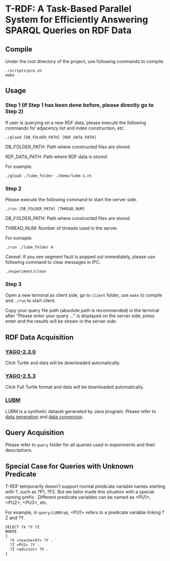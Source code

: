 # T-RDF: A Task-Based Parallel System for Efficiently Answering SPARQL Queries on RDF Data

## Compile
Under the root directory of the project, use following commands to compile.
```
./scripts/pre.sh
make
```

## Usage
### Step 1 (If Step 1 has been done before, please directly go to Step 2)
If user is querying on a new RDF data, please execute the following commands for adjacency list and index construction, etc. 
```
./gload [DB_FOLDER_PATH] [RDF_DATA_PATH]
```
DB_FOLDER_PATH: Path where constructed files are stored.

RDF_DATA_PATH: Path where RDF data is stored.

For example:
```
./gload ./lubm_folder ./demo/lubm-1.nt
```

### Step 2
Please execute the following command to start the server side.
```
./run [DB_FOLDER_PATH] [THREAD_NUM]
```
DB_FOLDER_PATH: Path where constructed files are stored.

THREAD_NUM: Number of threads used in the server.

For exmaple:
```
./run ./lubm_folder 4
```

<em>Caveat</em>: If you see segment fault is popped out immediately, please use following command to clear messages in IPC.
```
./experiment/clean
```

### Step 3
Open a new terminal as client side, go to <code>client</code> folder, use <code>make</code> to compile and <code>./run</code> to start client.

Copy your query file <em>path</em> (absolute path is recommended) in the terminal after "Please enter your query ..." is displayed on the server side, press enter and the results will be shown in the server side.


## RDF Data Acquisition

### [YAGO-2.3.0](https://yago-knowledge.org/downloads/yago-2)
Click Turtle and data will be downloaded automatically.

### [YAGO-2.5.3](https://yago-knowledge.org/downloads/yago-2s)
Click Full Turtle format and data will be downloaded automatically.

### [LUBM](http://swat.cse.lehigh.edu/projects/lubm)
LUBM is a synthetic dataset generated by Java program. Please refer to [data generation](https://ipads.se.sjtu.edu.cn:1312/opensource/wukong/-/blob/old-gstore/docs/INSTALL.md#step-1-generate-lubm-datasets-with-raw-format) and [data conversion](https://ipads.se.sjtu.edu.cn:1312/opensource/wukong/-/blob/old-gstore/datagen/README.md#manual-convert).

## Query Acquisition
Please refer to <code>query</code> folder for all queries used in experiments and their descriptions.

## Special Case for Queries with Unknown Predicate

T-RDF temporarily doesn't support normal predicate variable names starting with ?, such as ?P1, ?P2. But we tailor made this situation with a special naming prefix <PU>. Different predicate variables can be named as \<PU1\>, \<PU2\>, \<PU3\>, etc. 

For example, in <code>query/LUBM/q6</code>, \<PU1\> refers to a predicate variable linking ?Z and ?Y.
```
SELECT ?X ?Y ?Z 
WHERE 
{ 
  ?X <teacherOf> ?Y .
  ?Z <PU1> ?Y . 
  ?Z <advisor> ?X .
}
```

